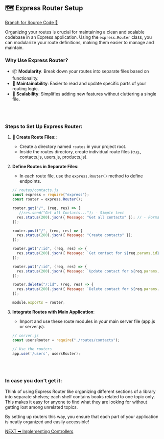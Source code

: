 ## 🗺️ Express Router Setup
[Branch for Source Code 📂
](https://github.com/RajonDey/node-express-quickstart/tree/1-Express-Router-Setup)

Organizing your routes is crucial for maintaining a clean and scalable codebase in an Express application. Using the `express.Router` class, you can modularize your route definitions, making them easier to manage and maintain.
<br>

### Why Use Express Router?
*   📦 **Modularity**: Break down your routes into separate files based on functionality.
*   🔧 **Maintainability**: Easier to read and update specific parts of your routing logic.
*   🚀 **Scalability**: Simplifies adding new features without cluttering a single file.

<br> 
<br> 

### Steps to Set Up Express Router:

1.  **📁 Create Route Files:**:
    *   Create a directory named `routes` in your project root.
    *   Inside the routes directory, create individual route files (e.g., contacts.js, users.js, products.js).
  
2.  **Define Routes in Separate Files**:
    *   In each route file, use the `express.Router()` method to define endpoints.
  
    ```jsx
    // routes/contacts.js
    const express = require("express");
    const router = express.Router();
    
    router.get("/", (req, res) => {
       //res.send("Get all Contacts..."); - Simple text
      res.status(200).json({ Message: "Get all contacts" }); // - Formatted JSON-formatted data
    });
    
    router.post("/", (req, res) => {
      res.status(200).json({ Message: "Create contacts" }); 
    });
    
    router.get("/:id", (req, res) => {
      res.status(200).json({ Message: `Get contact for ${req.params.id}` }); 
    });
    
    router.put("/:id", (req, res) => {
      res.status(200).json({ Message: `Update contact for ${req.params.id}` }); 
    });
    
    router.delete("/:id", (req, res) => {
      res.status(200).json({ Message: `Delete contact for ${req.params.id}` }); 
    });
    
    module.exports = router;
    ```


3.  **Integrate Routes with Main Application**:
    *   Import and use these route modules in your main server file (app.js or server.js).
        
    ```jsx
    // server.js
    const usersRouter = require("./routes/contacts");
    
    // Use the routers
    app.use('/users', usersRouter);
    ```

<br>  
<br>  

### In case you don't get it:

Think of using Express Router like organizing different sections of a library into separate shelves; each shelf contains books related to one topic only. This makes it easy for anyone to find what they are looking for without getting lost among unrelated topics.

By setting up routers this way, you ensure that each part of your application is neatly organized and easily accessible!

[NEXT ➡ Implementing Controllers](https://github.com/RajonDey/node-express-quickstart/blob/main/STEPS/step-4.md)
